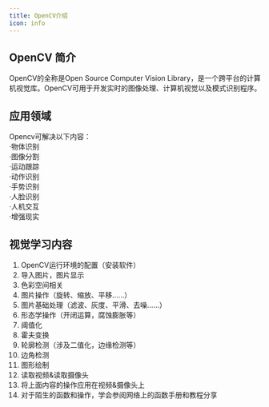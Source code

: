 ```yaml
---
title: OpenCV介绍
icon: info
---
```


## OpenCV 简介

OpenCV的全称是Open Source Computer Vision Library，是一个跨平台的计算机视觉库。OpenCV可用于开发实时的图像处理、计算机视觉以及模式识别程序。

## 应用领域
Opencv可解决以下内容：  
·物体识别  
·图像分割  
·运动跟踪  
·动作识别  
·手势识别  
·人脸识别  
·人机交互  
·增强现实  


## 视觉学习内容

1. OpenCV运行环境的配置（安装软件）
2. 导入图片，图片显示
3. 色彩空间相关
4. 图片操作（旋转、缩放、平移……）
5. 图片基础处理（滤波、灰度、平滑、去噪……）
6. 形态学操作（开闭运算，腐蚀膨胀等）
7. 阈值化
8. 霍夫变换
9. 轮廓检测（涉及二值化，边缘检测等）
10. 边角检测
11. 图形绘制
12. 读取视频&读取摄像头
13. 将上面内容的操作应用在视频&摄像头上
14. 对于陌生的函数和操作，学会参阅网络上的函数手册和教程分享
